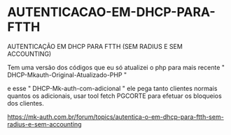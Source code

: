 # AUTENTICACAO-EM-DHCP-PARA-FTTH
AUTENTICAÇÃO EM DHCP PARA FTTH (SEM RADIUS E SEM ACCOUNTING)
 
Tem uma versão dos códigos que eu só atualizei o php para mais recente  " DHCP-Mkauth-Original-Atualizado-PHP "

e esse " DHCP-Mk-auth-com-adicional " ele pega tanto clientes normais quantos os adicionais, usar tool fetch PGCORTE para efetuar os bloqueios dos clientes.

https://mk-auth.com.br/forum/topics/autentica-o-em-dhcp-para-ftth-sem-radius-e-sem-accounting
